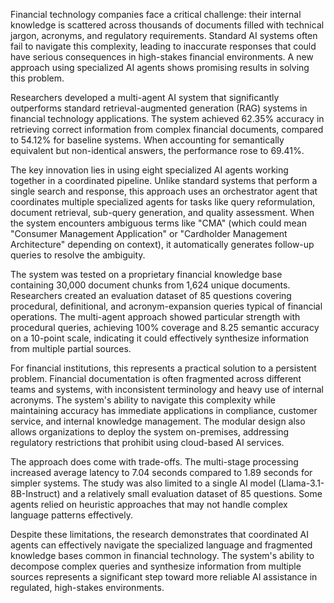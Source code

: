 Financial technology companies face a critical challenge: their internal knowledge is scattered across thousands of documents filled with technical jargon, acronyms, and regulatory requirements. Standard AI systems often fail to navigate this complexity, leading to inaccurate responses that could have serious consequences in high-stakes financial environments. A new approach using specialized AI agents shows promising results in solving this problem.

Researchers developed a multi-agent AI system that significantly outperforms standard retrieval-augmented generation (RAG) systems in financial technology applications. The system achieved 62.35% accuracy in retrieving correct information from complex financial documents, compared to 54.12% for baseline systems. When accounting for semantically equivalent but non-identical answers, the performance rose to 69.41%.

The key innovation lies in using eight specialized AI agents working together in a coordinated pipeline. Unlike standard systems that perform a single search and response, this approach uses an orchestrator agent that coordinates multiple specialized agents for tasks like query reformulation, document retrieval, sub-query generation, and quality assessment. When the system encounters ambiguous terms like "CMA" (which could mean "Consumer Management Application" or "Cardholder Management Architecture" depending on context), it automatically generates follow-up queries to resolve the ambiguity.

The system was tested on a proprietary financial knowledge base containing 30,000 document chunks from 1,624 unique documents. Researchers created an evaluation dataset of 85 questions covering procedural, definitional, and acronym-expansion queries typical of financial operations. The multi-agent approach showed particular strength with procedural queries, achieving 100% coverage and 8.25 semantic accuracy on a 10-point scale, indicating it could effectively synthesize information from multiple partial sources.

For financial institutions, this represents a practical solution to a persistent problem. Financial documentation is often fragmented across different teams and systems, with inconsistent terminology and heavy use of internal acronyms. The system's ability to navigate this complexity while maintaining accuracy has immediate applications in compliance, customer service, and internal knowledge management. The modular design also allows organizations to deploy the system on-premises, addressing regulatory restrictions that prohibit using cloud-based AI services.

The approach does come with trade-offs. The multi-stage processing increased average latency to 7.04 seconds compared to 1.89 seconds for simpler systems. The study was also limited to a single AI model (Llama-3.1-8B-Instruct) and a relatively small evaluation dataset of 85 questions. Some agents relied on heuristic approaches that may not handle complex language patterns effectively.

Despite these limitations, the research demonstrates that coordinated AI agents can effectively navigate the specialized language and fragmented knowledge bases common in financial technology. The system's ability to decompose complex queries and synthesize information from multiple sources represents a significant step toward more reliable AI assistance in regulated, high-stakes environments.